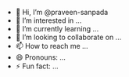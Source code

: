 - 👋 Hi, I’m @praveen-sanpada
- 👀 I’m interested in ...
- 🌱 I’m currently learning ...
- 💞️ I’m looking to collaborate on ...
- 📫 How to reach me ...
- 😄 Pronouns: ...
- ⚡ Fun fact: ...

<!---
praveen-sanpada/praveen-sanpada is a ✨ special ✨ repository because its `README.md` (this file) appears on your GitHub profile.
You can click the Preview link to take a look at your changes.
--->
